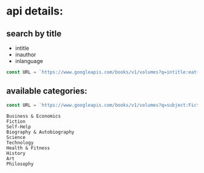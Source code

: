 # api details:

## search by title

- intitle
- inauthor
- inlanguage

```javascript
const URL = `https://www.googleapis.com/books/v1/volumes?q=intitle:eat+that+frog+inauthor:Brian+Tracy&key=${API_KEY}`;
```

## available categories:

```javascript
const URL = `https://www.googleapis.com/books/v1/volumes?q=subject:Fiction&key=${API_KEY}`;
```

    Business & Economics
    Fiction
    Self-Help
    Biography & Autobiography
    Science
    Technology
    Health & Fitness
    History
    Art
    Philosophy

```

```
